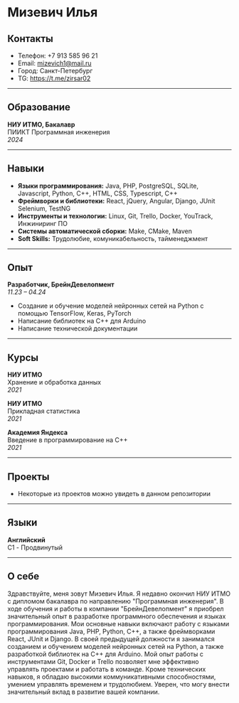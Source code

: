 # Мизевич Илья
## Контакты
- Телефон: +7 913 585 96 21  
- Email: mizevich1@mail.ru  
- Город: Санкт-Петербург
- TG: https://t.me/zirsar02

---

## Образование
**НИУ ИТМО, Бакалавр**  
ПИИКТ Программная инженерия  
*2024*

---

## Навыки
- **Языки программирования:** Java, PHP, PostgreSQL, SQLite, Javascript, Python, C++, HTML, CSS, Typescript, C++
- **Фреймворки и библиотеки:** React, jQuery, Angular, Django, JUnit Selenium, TestNG
- **Инструменты и технологии:** Linux, Git, Trello, Docker, YouTrack, Инжиниринг ПО
- **Системы автоматической сборки:** Make, CMake, Maven
- **Soft Skills:** Трудолюбие, комуникабельность, тайменеджмент

---

## Опыт
**Разработчик, БрейнДевелопмент**  
*11.23 – 04.24*  
- Создание и обучение моделей нейронных сетей на Python с помощью TensorFlow, Keras, PyTorch
- Написание библиотек на C++ для Arduino
- Написание технической документации
---

## Курсы
**НИУ ИТМО**  
Хранение и обработка данных  
*2021*

**НИУ ИТМО**  
Прикладная статистика  
*2021*

**Академия Яндекса**  
Введение в программирование на C++  
*2021*

---

## Проекты
- Некоторые из проектов можно увидеть в данном репозитории

---

## Языки
**Английский**  
C1 - Продвинутый

---
## О себе
Здравствуйте, меня зовут Мизевич Илья. Я недавно окончил НИУ ИТМО с дипломом бакалавра по направлению "Программная инженерия". В ходе обучения и работы в компании "БрейнДевелопмент" я приобрел значительный опыт в разработке программного обеспечения и языках программирования. Мои основные навыки включают работу с языками программирования Java, PHP, Python, C++, а также фреймворками React, JUnit и Django.
В своей предыдущей должности я занимался созданием и обучением моделей нейронных сетей на Python, а также разработкой библиотек на C++ для Arduino. Мой опыт работы с инструментами Git, Docker и Trello позволяет мне эффективно управлять проектами и работать в команде. 
Кроме технических навыков, я обладаю высокими коммуникативными способностями, умением управлять временем и трудолюбием. Уверен, что могу внести значительный вклад в развитие вашей компании.
